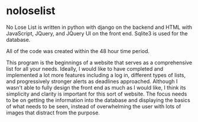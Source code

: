 noloselist
==========

No Lose List is written in python with django on the backend and HTML with JavaScript, JQuery, and JQuery UI on the front end. Sqlite3 is used for the database.

All of the code was created within the 48 hour time period.

This program is the beginnings of a website that serves as a comprehensive list for all your needs. Ideally, I would like to have completed and implemented a lot more features including a log in, different types of lists, and progressively stronger alerts as deadlines approached. Although I wasn't able to fully design the front end as much as I would like, I think its simplicity and clarity is important for this sort of website. The focus needs to be on getting the information into the database and displaying the basics of what needs to be seen, instead of overwhelming the user with lots of images that distract from the purpose.